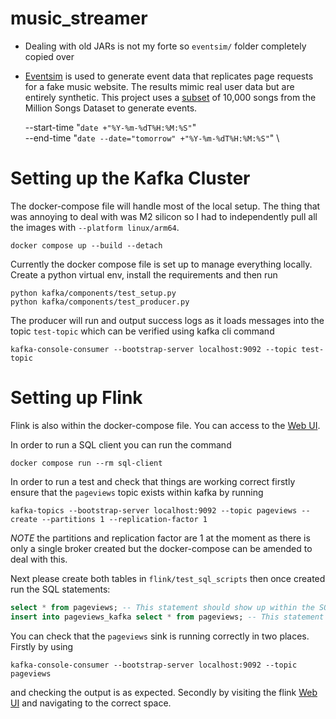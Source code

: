 # music_streamer

- Dealing with old JARs is not my forte so `eventsim/` folder completely copied over
- [Eventsim](https://github.com/Interana/eventsim) is used to generate event data that replicates page requests for a fake music website. The results mimic real user data but are entirely synthetic. This project uses a [subset](http://millionsongdataset.com/pages/getting-dataset/#subset) of 10,000 songs from the Million Songs Dataset to generate events.

    --start-time "`date +"%Y-%m-%dT%H:%M:%S"`" \
    --end-time "`date --date="tomorrow" +"%Y-%m-%dT%H:%M:%S"`" \

# Setting up the Kafka Cluster
The docker-compose file will handle most of the local setup. The thing that was annoying to deal with was M2 silicon so I had to independently pull all the images with `--platform linux/arm64`.

```commandline
docker compose up --build --detach
```

Currently the docker compose file is set up to manage everything locally.
Create a python virtual env, install the requirements and then run

```commandline
python kafka/components/test_setup.py
python kafka/components/test_producer.py
```

The producer will run and output success logs as it loads messages into the topic `test-topic` which can be verified using kafka cli command
```commandline
kafka-console-consumer --bootstrap-server localhost:9092 --topic test-topic
```

# Setting up Flink
Flink is also within the docker-compose file. You can access to the [Web UI](http://localhost:8081/#/overview).

In order to run a SQL client you can run the command

```commandline
docker compose run --rm sql-client
```

In order to run a test and check that things are working correct firstly ensure that the `pageviews` topic exists within kafka by running

```commandline
kafka-topics --bootstrap-server localhost:9092 --topic pageviews --create --partitions 1 --replication-factor 1
```
 *NOTE* the partitions and replication factor are 1 at the moment as there is only a single broker created but the docker-compose can be amended to deal with this.

Next please create both tables in `flink/test_sql_scripts` then once created run the SQL statements:

```sql
select * from pageviews; -- This statement should show up within the SQL client
insert into pageviews_kafka select * from pageviews; -- This statement will require looking at kafka in order to check it is running
```

You can check that the `pageviews` sink is running correctly in two places. Firstly by using 
```commandline
kafka-console-consumer --bootstrap-server localhost:9092 --topic pageviews
```
and checking the output is as expected. Secondly by visiting the flink [Web UI](http://localhost:8081/#/overview) and navigating to the correct space.
